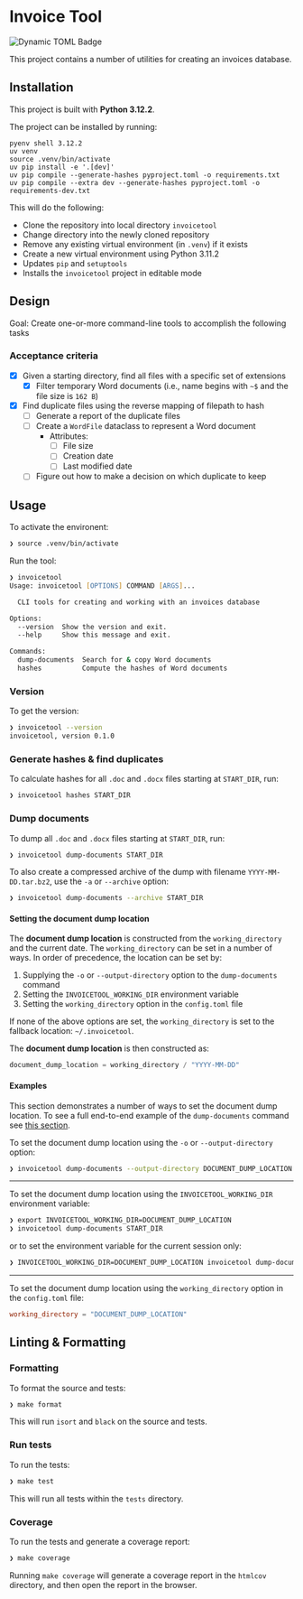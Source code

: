 # Invoice Tool

![Dynamic TOML Badge](https://img.shields.io/badge/dynamic/toml?url=https%3A%2F%2Fraw.githubusercontent.com%2Fmatthewmckenna%2Finvoices%2Fmmk%2F2024-03-refresh%2Fpyproject.toml&query=%24.project.version&label=version)

This project contains a number of utilities for creating an invoices database.

## Installation

This project is built with **Python 3.12.2**.

The project can be installed by running:

```shell
pyenv shell 3.12.2
uv venv
source .venv/bin/activate
uv pip install -e '.[dev]'
uv pip compile --generate-hashes pyproject.toml -o requirements.txt
uv pip compile --extra dev --generate-hashes pyproject.toml -o requirements-dev.txt
```

This will do the following:

- Clone the repository into local directory `invoicetool`
- Change directory into the newly cloned repository
- Remove any existing virtual environment (in `.venv`) if it exists
- Create a new virtual environment using Python 3.11.2
- Updates `pip` and `setuptools`
- Installs the `invoicetool` project in editable mode

## Design

Goal: Create one-or-more command-line tools to accomplish the following tasks

### Acceptance criteria
- [x] Given a starting directory, find all files with a specific set of extensions
  - [x] Filter temporary Word documents (i.e., name begins with `~$` and the file size is `162 B`)
- [x] Find duplicate files using the reverse mapping of filepath to hash
  - [ ] Generate a report of the duplicate files
  - [ ] Create a `WordFile` dataclass to represent a Word document
    - Attributes:
      - [ ] File size
      - [ ] Creation date
      - [ ] Last modified date
  - [ ] Figure out how to make a decision on which duplicate to keep

## Usage

To activate the environent:

```zsh
❯ source .venv/bin/activate
```

Run the tool:

```zsh
❯ invoicetool
Usage: invoicetool [OPTIONS] COMMAND [ARGS]...

  CLI tools for creating and working with an invoices database

Options:
  --version  Show the version and exit.
  --help     Show this message and exit.

Commands:
  dump-documents  Search for & copy Word documents
  hashes          Compute the hashes of Word documents
```

### Version

To get the version:

```zsh
❯ invoicetool --version
invoicetool, version 0.1.0
```

### Generate hashes & find duplicates

To calculate hashes for all `.doc` and `.docx` files starting at `START_DIR`, run:

```zsh
❯ invoicetool hashes START_DIR
```

### Dump documents

To dump all `.doc` and `.docx` files starting at `START_DIR`, run:

```zsh
❯ invoicetool dump-documents START_DIR
```

To also create a compressed archive of the dump with filename `YYYY-MM-DD.tar.bz2`, use the `-a` or `--archive` option:

```zsh
❯ invoicetool dump-documents --archive START_DIR
```

#### Setting the document dump location

The **document dump location** is constructed from the `working_directory` and the current date.
The `working_directory` can be set in a number of ways.
In order of precedence, the location can be set by:

1. Supplying the `-o` or `--output-directory` option to the `dump-documents` command
2. Setting the `INVOICETOOL_WORKING_DIR` environment variable
3. Setting the `working_directory` option in the `config.toml` file

If none of the above options are set, the `working_directory` is set to the fallback location: `~/.invoicetool`.

The **document dump location** is then constructed as:

```python
document_dump_location = working_directory / "YYYY-MM-DD"
```

#### Examples

This section demonstrates a number of ways to set the document dump location.
To see a full end-to-end example of the `dump-documents` command see [this section](docs/examples.md#e2e-example-dump-documents).

To set the document dump location using the `-o` or `--output-directory` option:

```zsh
❯ invoicetool dump-documents --output-directory DOCUMENT_DUMP_LOCATION START_DIR
```

----

To set the document dump location using the `INVOICETOOL_WORKING_DIR` environment variable:

```zsh
❯ export INVOICETOOL_WORKING_DIR=DOCUMENT_DUMP_LOCATION
❯ invoicetool dump-documents START_DIR
```

or to set the environment variable for the current session only:

```zsh
❯ INVOICETOOL_WORKING_DIR=DOCUMENT_DUMP_LOCATION invoicetool dump-documents START_DIR
```

----

To set the document dump location using the `working_directory` option in the `config.toml` file:

```toml
working_directory = "DOCUMENT_DUMP_LOCATION"
```

## Linting & Formatting

### Formatting

To format the source and tests:

```zsh
❯ make format
```

This will run `isort` and `black` on the source and tests.

### Run tests

To run the tests:

```zsh
❯ make test
```

This will run all tests within the `tests` directory.

### Coverage

To run the tests and generate a coverage report:

```zsh
❯ make coverage
```

Running `make coverage` will generate a coverage report in the `htmlcov` directory, and then open the report in the browser.
